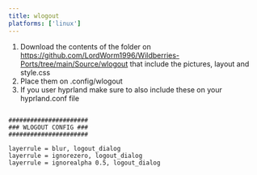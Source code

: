 ```yaml
---
title: wlogout
platforms: ['linux']
---
```


1. Download the contents of the folder on https://github.com/LordWorm1996/Wildberries-Ports/tree/main/Source/wlogout that include the pictures, layout and style.css
2. Place them on .config/wlogout
3. If you user hyprland make sure to also include these on your hyprland.conf file

```

######################
### WLOGOUT CONFIG ###
######################

layerrule = blur, logout_dialog
layerrule = ignorezero, logout_dialog
layerrule = ignorealpha 0.5, logout_dialog

```
